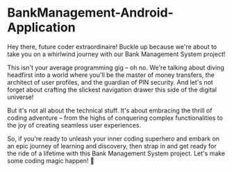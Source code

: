 # BankManagement-Android-Application
Hey there, future coder extraordinaire! Buckle up because we're about to take you on a whirlwind journey with our Bank Management System project!

This isn't your average programming gig – oh no. We're talking about diving headfirst into a world where you'll be the master of money transfers, the architect of user profiles, and the guardian of PIN security. And let's not forget about crafting the slickest navigation drawer this side of the digital universe!

But it's not all about the technical stuff. It's about embracing the thrill of coding adventure – from the highs of conquering complex functionalities to the joy of creating seamless user experiences.

So, if you're ready to unleash your inner coding superhero and embark on an epic journey of learning and discovery, then strap in and get ready for the ride of a lifetime with this Bank Management System project. Let's make some coding magic happen! 🚀
